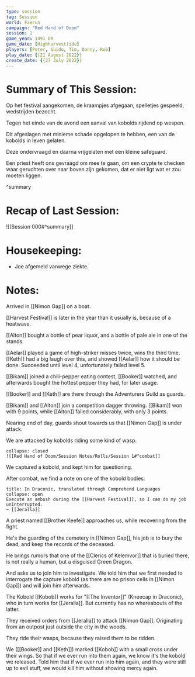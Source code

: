 ```yaml
---
type: session
tag: Session
world: Faerun
campaign: "Red Hand of Doom"
session: 1
game_year: 1491 DR
game_date: [Highharvesttide]
players: [Peter, Guido, Tim, Danny, Rob]
play_date: {{21 August 2022}}
create_date: {{27 July 2022}}
---
```


# Summary of This Session:

Op het festival aangekomen, de kraampjes afgegaan, spelletjes gespeeld, wedstrijden bezocht.

Tegen het einde van de avond een aanval van kobolds rijdend op wespen.

Dit afgeslagen met minieme schade opgelopen te hebben, een van de kobolds in leven gelaten.

Deze ondervraagd en daarna vrijgelaten met een kleine safeguard.

Een priest heeft ons gevraagd om mee te gaan, om een crypte te checken waar geruchten over naar boven zijn gekomen, dat er niet ligt wat er zou moeten liggen.

^summary

# Recap of Last Session:

![[Session 000#^summary]]

# Housekeeping:
- Joe afgemeld vanwege ziekte.

# Notes:

Arrived in [[Nimon Gap]] on a boat.

[[Harvest Festival]] is later in the year than it usually is, because of a heatwave.

[[Alton]] bought a bottle of pear liquor, and a bottle of pale ale in one of the stands.

[[Aelar]] played a game of high-striker misses twice, wins the third time. [[Keth]] had a big laugh over this, and showed [[Aelar]] how it should be done. Succeeded until level 4, unfortunately failed level 5.

[[Bikam]] joined a chili-pepper eating contest, [[Booker]] watched, and afterwards bought the hottest pepper they had, for later usage.

[[Booker]] and [[Keth]] are there through the Adventurers Guild as guards.

[[Bikam]] and [[Alton]] join a competition dagger throwing. [[Bikam]] won with 9 points, while [[Alton]] failed considerably, with only 3 points.

Nearing end of day, guards shout towards us that [[Nimon Gap]] is under attack.

We are attacked by kobolds riding some kind of wasp.

```ad-combat
collapse: closed
![[Red Hand of Doom/Session Notes/Rolls/Session 1#^combat]]
```

We captured a kobold, and kept him for questioning.

After combat, we find a note on one of the kobold bodies: 

```ad-quote
title: In Draconic, translated through Comprehend Languages
collapse: open
Execute an ambush during the [[Harvest Festival]], so I can do my job uninterrupted.
~ [[Jeralla]]
```

A priest named [[Brother Keefe]] approaches us, while recovering from the fight.

He's the guarding of the cemetery in [[Nimon Gap]], his job is to bury the dead, and keep the records of the deceased. 

He brings rumors that one of the [[Clerics of Kelemvor]] that is buried there, is not really a human, but a disguised Green Dragon.

And asks us to join him to investigate. We told him that we first needed to interrogate the capture kobold (as there are no prison cells in [[Nimon Gap]]) and will join him afterwards.

The Kobold [[Kobob]] works for "[[The Inventor]]" (Kneecap in Draconic), who in turn works for [[Jeralla]]. But currently has no whereabouts of the latter.

They received orders from [[Jeralla]] to attack [[Nimon Gap]]. Originating from an outpost just outside the city in the woods. 

They ride their wasps, because they raised them to be ridden.

We ([[Booker]] and [[Keth]]) marked [[Kobob]] with a small cross under their wings. So that if we ever run into them again, we know it's the kobold we released. Told him that if we ever run into him again, and they were still up to evil stuff, we would kill him without showing mercy again.
